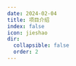 ```yaml
---
date: 2024-02-04
title: 项目介绍
index: false
icon: jieshao
dir:
  collapsible: false
  order: 2
---
```


<Catalog />
